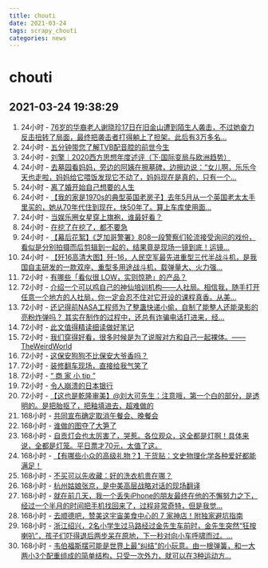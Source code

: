 ```yaml
---
title: chouti
date: 2021-03-24 
tags: scrapy_chouti
categories: news
---
```

# chouti
## 2021-03-24 19:38:29
1. 24小时 - [76岁的华裔老人谢晓珍17日在旧金山遭到陌生人袭击，不过她奋力反击扭转了局面，最终把袭击者打得躺上了担架。此后有3万多名...](https://dig.chouti.com//link/30487212)
1. 24小时 - [五分钟带您了解TVB配音腔的前世今生](https://dig.chouti.com//link/30489600)
1. 24小时 - [刘擎｜2020西方思想年度述评（下·国际变局与欧洲趋势）](https://dig.chouti.com//link/30487122)
1. 24小时 - [去墓园看妈妈，旁边的阿姨在擦墓碑，边擦边说：“女儿啊，乐乐今天也走啦，妈妈给它喂饭发现它不动了，妈妈现在是真的，只有一个...](https://dig.chouti.com//link/30490160)
1. 24小时 - [离了婚开始自己想要的人生](https://dig.chouti.com//link/30489170)
1. 24小时 - [【我的家是1970s的典型英国老房子】去年5月从一个英国老太太手里买的，她从70年代住到现在，快50年了。算上车库使用面...](https://dig.chouti.com//link/30484383)
1. 24小时 - [当娱乐圈女星穿上旗袍，谁最好看？](https://dig.chouti.com//link/30486033)
1. 24小时 - [在挖了在挖了，都不要急](https://dig.chouti.com//link/30494715)
1. 24小时 - [【幕后花絮】《芝加哥警署》808一段警察们轮流接受询问的戏份，看似是分别拍摄而后剪辑到一起的，结果竟是现场一镜到底！运镜...](https://dig.chouti.com//link/30490163)
1. 24小时 - [【歼16高清大图】歼-16，人民空军最先进重型三代半战斗机，是我国自主研发的一款双座、重型多用途战斗机，载弹量大、火力强...](https://dig.chouti.com//link/30491499)
1. 72小时 - [有哪些「看似很 LOW，实则惊艳」的产品？​​](https://dig.chouti.com//link/30472439)
1. 72小时 - [介绍一个可以鸡自己的神仙培训机构——人社局。相信我，随手打开任意一个地方的人社局，你一定会忍不住对它开设的课程真香。从美...](https://dig.chouti.com//link/30481521)
1. 72小时 - [还记得前NASA工程师为了整蛊快递小偷，自制了能整人还能录影的亮粉炸弹吗？ 其实在制作的过程中，还总有诈骗电话打进来，经...](https://dig.chouti.com//link/30469131)
1. 72小时 - [此文值得精读细读做好笔记](https://dig.chouti.com//link/30468257)
1. 72小时 - [我们穿得好看，很多时候是为了说服对方和自己一起裸体。——TheWeirdWorld](https://dig.chouti.com//link/30466142)
1. 72小时 - [这保安狗狗不比保安大爷香吗？](https://dig.chouti.com//link/30468523)
1. 72小时 - [装修翻车现场，直接给我气笑了](https://dig.chouti.com//link/30473305)
1. 72小时 - [“ 商 家 小 tip ”](https://dig.chouti.com//link/30470879)
1. 72小时 - [令人崩溃的日本银行](https://dig.chouti.com//link/30474468)
1. 72小时 - [【这也是乾隆审美】@刘大可先生：注意哦，第一个白的部分，是透明的。是把胎抠了，把釉填进去，超难做的](https://dig.chouti.com//link/30470473)
1. 168小时 - [共同宣布确定取消午餐会、晚餐会](https://dig.chouti.com//link/30456270)
1. 168小时 - [谁做的图夺了大笋了](https://dig.chouti.com//link/30459854)
1. 168小时 - [自贡灯会也太厉害了，哭惹。各位观众，这全都是灯啊！具体来说，全都是灯笼。平日票才70元，太值了这。](https://dig.chouti.com//link/30451460)
1. 168小时 - [【有哪些小众的高级礼物？】干货贴：文史物理化学各种爱好都能满足！](https://dig.chouti.com//link/30455807)
1. 168小时 - [不买可以先收藏：好的洗衣机贵在哪？](https://dig.chouti.com//link/30446564)
1. 168小时 - [杭州姑娘张京，是中美高层战略对话的现场翻译](https://dig.chouti.com//link/30463878)
1. 168小时 - [就在前几天，我一个丢失iPhone的朋友最终在他的不懈努力之下，经过一个半月的时间把手机找回来了，过程非常奇特，但是我觉...](https://dig.chouti.com//link/30459370)
1. 168小时 - [去顺德吧，赞美这宇宙美食中心的 7 家神店！附独家避坑指南](https://dig.chouti.com//link/30454292)
1. 168小时 - [浙江绍兴，2名小学生过马路经过金先生车前时，金先生突然“狂按喇叭”，孩子们吓得退后两步呆在原地，下一秒对向小车呼啸而过。...](https://dig.chouti.com//link/30451151)
1. 168小时 - [韦伯福斯摆可能是世界上最“纠结”的小玩意。由一根弹簧，和一大两小3个配重组成的简单结构，只受一次外力，就可以在3种运动方...](https://dig.chouti.com//link/30446139)
